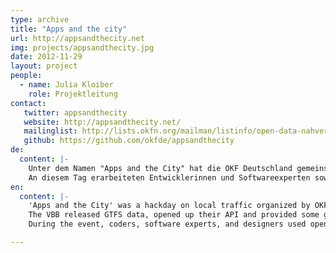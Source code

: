 ```yaml
---
type: archive
title: "Apps and the city"
url: http://appsandthecity.net
img: projects/appsandthecity.jpg
date: 2012-11-29
layout: project
people:
  - name: Julia Kloiber
    role: Projektleitung
contact:
   twitter: appsandthecity
   website: http://appsandthecity.net/
   mailinglist: http://lists.okfn.org/mailman/listinfo/open-data-nahverkehr
   github: https://github.com/okfde/appsandthecity
de:
  content: |-
    Unter dem Namen "Apps and the City" hat die OKF Deutschland gemeinsam mit den Berliner Verkehrsbetrieben (BVG) und dem Verkehrsverbund Berlin-Brandenburg (VBB) zu einem Entwicklertag zum Thema Nahverkehr eingeladen. 
    An diesem Tag erarbeiteten Entwicklerinnen und Softwareexperten sowie Designerinnen und Designer gemeinnützig sinnvolle Anwendungen für die Fahrgäste mit den offenen Datensätzen der Verkehrsbetriebe.
en:
  content: |-
    'Apps and the City' was a hackday on local traffic organized by OKF DE together with the local transport provider VBB, the Berlin government and the FH Potsdam. 
    The VBB released GTFS data, opened up their API and provided some geo datasets about entrances to stations. 
    During the event, coders, software experts, and designers used open transport data to create applications intended to non-commercially improve public transport.    

---
```

